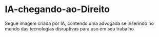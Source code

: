 # IA-chegando-ao-Direito
Segue imagem criada por IA, contendo uma advogada se inserindo no mundo das tecnologias disruptivas para uso em seu trabalho
